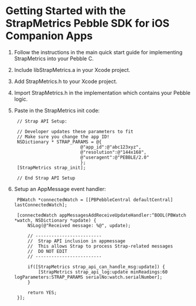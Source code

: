 Getting Started with the StrapMetrics Pebble SDK for iOS Companion Apps
========================
1. Follow the instructions in the main quick start guide for implementing StrapMetrics into your Pebble C.
2. Include libStrapMetrics.a in your Xcode project.
3. Add StrapMetrics.h to your Xcode project.
4. Import StrapMetrics.h in the implementation which contains your Pebble logic.
5. Paste in the StrapMetrics init code:

		// Strap API Setup:

		// Developer updates these parameters to fit
		// Make sure you change the app ID!
		NSDictionary * STRAP_PARAMS = @{
		                        @"app_id":@"abc123xyz",
		                        @"resolution":@"144x168",
		                        @"useragent":@"PEBBLE/2.0"
		                        };
		[StrapMetrics strap_init];

		// End Strap API Setup
		
6. Setup an AppMessage event handler:

		PBWatch *connectedWatch = [[PBPebbleCentral defaultCentral] lastConnectedWatch];

		[connectedWatch appMessagesAddReceiveUpdateHandler:^BOOL(PBWatch *watch, NSDictionary *update) {
		    NSLog(@"Received message: %@", update);
		    
		    // -------------------------
		    //  Strap API inclusion in appmessage
		    //  This allows Strap to process Strap-related messages
		    //  DO NOT EDIT
		    // -------------------------
		    
		    if([StrapMetrics strap_api_can_handle_msg:update]) {
		        [StrapMetrics strap_api_log:update minReadings:60 logParameters:STRAP_PARAMS serialNo:watch.serialNumber];
		    }
		    
		    return YES;
		}];
